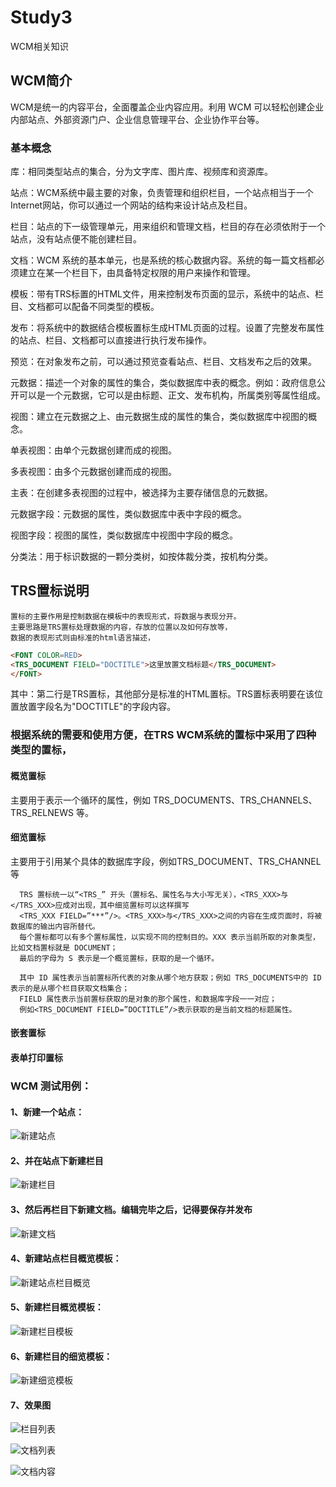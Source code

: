 # Study3
WCM相关知识

## WCM简介
  WCM是统一的内容平台，全面覆盖企业内容应用。利用 WCM 可以轻松创建企业内部站点、外部资源门户、企业信息管理平台、企业协作平台等。
  
### 基本概念
  
  库：相同类型站点的集合，分为文字库、图片库、视频库和资源库。
  
  站点：WCM系统中最主要的对象，负责管理和组织栏目，一个站点相当于一个Internet网站，你可以通过一个网站的结构来设计站点及栏目。
  
  栏目：站点的下一级管理单元，用来组织和管理文档，栏目的存在必须依附于一个站点，没有站点便不能创建栏目。
  
  文档：WCM 系统的基本单元，也是系统的核心数据内容。系统的每一篇文档都必须建立在某一个栏目下，由具备特定权限的用户来操作和管理。
  
  模板：带有TRS标置的HTML文件，用来控制发布页面的显示，系统中的站点、栏目、文档都可以配备不同类型的模板。
  
  发布：将系统中的数据结合模板置标生成HTML页面的过程。设置了完整发布属性的站点、栏目、文档都可以直接进行执行发布操作。
  
  预览：在对象发布之前，可以通过预览查看站点、栏目、文档发布之后的效果。
  
  元数据：描述一个对象的属性的集合，类似数据库中表的概念。例如：政府信息公开可以是一个元数据，它可以是由标题、正文、发布机构，所属类别等属性组成。 
  
  视图：建立在元数据之上、由元数据生成的属性的集合，类似数据库中视图的概念。 
  
  单表视图：由单个元数据创建而成的视图。 
  
  多表视图：由多个元数据创建而成的视图。 
  
  主表：在创建多表视图的过程中，被选择为主要存储信息的元数据。 
  
  元数据字段：元数据的属性，类似数据库中表中字段的概念。 
  
  视图字段：视图的属性，类似数据库中视图中字段的概念。 
  
  分类法：用于标识数据的一颗分类树，如按体裁分类，按机构分类。 
  
## TRS置标说明
    
    置标的主要作用是控制数据在模板中的表现形式，将数据与表现分开。
    主要思路是TRS置标处理数据的内容，存放的位置以及如何存放等，
    数据的表现形式则由标准的html语言描述，
  
```html
<FONT COLOR=RED>
<TRS_DOCUMENT FIELD="DOCTITLE">这里放置文档标题</TRS_DOCUMENT>
</FONT>
```
  其中：第二行是TRS置标，其他部分是标准的HTML置标。TRS置标表明要在该位置放置字段名为"DOCTITLE"的字段内容。
  
### 根据系统的需要和使用方便，在TRS WCM系统的置标中采用了四种类型的置标，
  
#### 概览置标
  
  主要用于表示一个循环的属性，例如 TRS_DOCUMENTS、TRS_CHANNELS、TRS_RELNEWS 等。 
  
#### 细览置标
  
  主要用于引用某个具体的数据库字段，例如TRS_DOCUMENT、TRS_CHANNEL等
  
      TRS 置标统一以“<TRS_” 开头（置标名、属性名与大小写无关），<TRS_XXX>与</TRS_XXX>应成对出现，其中细览置标可以这样撰写
      <TRS_XXX FIELD=”***”/>。<TRS_XXX>与</TRS_XXX>之间的内容在生成页面时，将被数据库的输出内容所替代。
      每个置标都可以有多个置标属性，以实现不同的控制目的。XXX 表示当前所取的对象类型，比如文档置标就是 DOCUMENT；
      最后的字母为 S 表示是一个概览置标，获取的是一个循环。 
    
      其中 ID 属性表示当前置标所代表的对象从哪个地方获取；例如 TRS_DOCUMENTS中的 ID 表示的是从哪个栏目获取文档集合；
      FIELD 属性表示当前置标获取的是对象的那个属性，和数据库字段一一对应；
      例如<TRS_DOCUMENT FIELD=”DOCTITLE”/>表示获取的是当前文档的标题属性。

#### 嵌套置标

#### 表单打印置标

### WCM 测试用例：

#### 1、新建一个站点：
  
![新建站点](img/1.png)
    
#### 2、并在站点下新建栏目
  
![新建栏目](img/2.png)
  
#### 3、然后再栏目下新建文档。编辑完毕之后，记得要保存并发布
  
![新建文档](img/3.png)
  
#### 4、新建站点栏目概览模板：
  
![新建站点栏目概览](img/4.png)

#### 5、新建栏目概览模板：

![新建栏目模板](img/5.png)

#### 6、新建栏目的细览模板：

![新建细览模板](img/6.png)
 
#### 7、效果图
  
![栏目列表](img/7.png)

![文档列表](img/8.png)

![文档内容](img/9.png)
  
  
